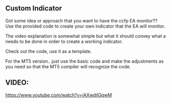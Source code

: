 Custom Indicator
------------------------------------

Got some idea or approach that you want to have the ccfp EA monitor??   
Use the provided code to create your own indicator that the EA will monitor.

The video explanation is somewhat simple but what it should convey what a needs to be done
in order to create a working indicator.

Check out the code, use it as a template. 

For the MT5 version.. just use the basic code and make the adjustments as you need so that the MT5 
compiler will recognize the code.

VIDEO:
-------------------------------------
https://www.youtube.com/watch?v=iAXwdilGqwM
